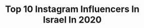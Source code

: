 ---
title: Top 10 Instagram Influencers In Israel In 2020
description: >-
  Find top Instagram influencers in Israel in 2020. Most popular hashtags: #nicolzelikman #quarantine #adama.
platform: Instagram
hits: 32
text_top: See the best Instagram profiles on inBeat.
text_bottom: Our platform has 32 Instagram influencers like this in Israel for you to contact.
profiles:
  - username: "liz_itach"
    fullname: >-
      LIZ  ITACH | ליז איטח
    bio: >-
      Model at - 🇮🇱 @elite_israel For inquires - Tomer@elite-model.co.il | ISRAEL |
    location: "Israel"
    followers: 26723
    engagement: 715
    commentsToLikes: 0.056567
    id: ck0tylkxcn5n50i195m0d8qkq
    verified: false
    hashtags: ""
  - username: "danafesenko"
    fullname: >-
      𝗗𝗮𝗻𝗮 𝗙𝗲𝘀𝗲𝗻𝗸𝗼
    bio: >-
      ‎‏𝘝𝘪𝘷𝘢 𝘢 𝘝𝘪𝘥𝘢 𝘘𝘶𝘦 𝘝𝘰𝘤ê 𝘈𝘮𝘢🌍❤️ 𝐁𝐨𝐨𝐤𝐢𝐧𝐠/𝐜𝐨𝐥𝐥𝐚𝐛 : 𝐃𝐞𝐧𝐢.𝐟𝐞𝐬𝐞𝐧𝐤𝐨@𝐠𝐦𝐚𝐢𝐥.𝐜𝐨𝐦 ‎
    location: "Israel"
    followers: 38796
    engagement: 904
    commentsToLikes: 0.019428
    id: ck13bpbv0wirf0i19h6dz3cma
    verified: false
    hashtags: ""
  - username: "kseniatarantul"
    fullname: >-
      Ksenia Tarantul קסניה טרנטול
    bio: >-
      •Fall in LOVE with your eyes closed . . 📩Sushi1810@gmail.com
    location: "Israel"
    followers: 170046
    engagement: 193
    commentsToLikes: 0.037218
    id: ck0w0smtofu5g0i191udqj2h3
    verified: true
    hashtags: "#dysoncorrale, #dysonhairhealth"
  - username: "sari_lav"
    fullname: >-
      sari_lav❤ohayon
    bio: >-
      married👫+👶🤱🏼 Model📸💄🇮🇱 Life style |fashion |travel Israel @photo_sari_ :צלמת
    location: "Israel"
    followers: 2255
    engagement: 1314
    commentsToLikes: 0.204883
    id: ck15qc72c25840i19w6v1zdlt
    verified: false
    hashtags: ""
  - username: "karingreenbergg"
    fullname: >-
      Karin Greenberg nezer
    bio: >-
      @goldenmia_cosmetics @karingreenberg_jewelry ‏Israel 🇮🇱 27.11.1990
    location: "Israel"
    followers: 72986
    engagement: 453
    commentsToLikes: 0.021025
    id: ck0u8nakj7w1j0i19fm1x0gax
    verified: false
    hashtags: "#happyholiday, #happiness, #alwayssmile, #liam"
  - username: "sharongabay2"
    fullname: >-
      Sharon Gabay | Photographer
    bio: >-
      Professional photographer | Art | Street | Studio Jerusalem Israel 🇮🇱❤🇮🇱 My studio account: @studio.photography.s.g Founder: @our_jerusalem
    location: "Israel"
    followers: 43435
    engagement: 357
    commentsToLikes: 0.032921
    id: ck138gv9lg6au0i1910zaw79h
    verified: false
    hashtags: "#shanatova, #israel, #usa, #peace"
  - username: "nicol_zelikman"
    fullname: >-
      NICOL ZELIKMAN🇮🇱
    bio: >-
      Rhythmic gymnastics national team 🇮🇱 EUROPEANS: 2015-2019 (1x Silver,3x bronze, 9th)🏅 WORLDS:2018/19 (x1 silvr, 11th)🥈 30/01/01 🎉 #roadtotokyo2020🇯🇵
    location: "Israel"
    followers: 15576
    engagement: 1034
    commentsToLikes: 0.028683
    id: ck0vz4hld79hz0i19jasnyrvl
    verified: false
    hashtags: "#adama, #teamzelikman, #nicolzelikman, #gymnastics"
  - username: "swinopass"
    fullname: >-
      PHOTOGRAPHER•ISRAEL•ICELAND
    bio: >-
      Daniel Notcake 🌎 Destination Wedding Photographer 80+ Countries📍 Based in Tel Aviv 🇮🇱 Languages 🇷🇺🇬🇧
    location: "Israel"
    followers: 43041
    engagement: 256
    commentsToLikes: 0.036591
    id: ck0w1nsi1k8zn0i196bnq599b
    verified: false
    hashtags: "#notcake, #afterpandemiciwillflyto, #visitindonesia"
  - username: "linoy_ashram"
    fullname: >-
      Linoy_ashram
    bio: >-
      🎉13/05/99🎉 Israel 🇮🇱 WCH baku 2019🥈🥈🥈🥈🥉🥉. my shop ⬇️
    location: "Israel"
    followers: 57416
    engagement: 922
    commentsToLikes: 0.015088
    id: ck0vz4h9v79fb0i19463hposd
    verified: true
    hashtags: "#coachasgymnast, #tbtbatmitzvah, #readyforsport, #createdwithadidas"
  - username: "shahar_saul"
    fullname: >-
      שחר סאול - shahar saul
    bio: >-
      🇮🇱 & 🇨🇩 ניהול אישי וייצוג: Roms studios & Gaga Booking ליצירת קשר והזמנת הופעות - אופיר: 050-849-9347‬ ☆לשיר החדש - קשר קרקע☆ אל תשכחו להירשם לערוץ!👇
    location: "Israel"
    followers: 11495
    engagement: 898
    commentsToLikes: 0.050518
    id: ck0w6gaw38f840i19y6n1nnxb
    verified: false
    hashtags: "#quarantine, #trippy"
---